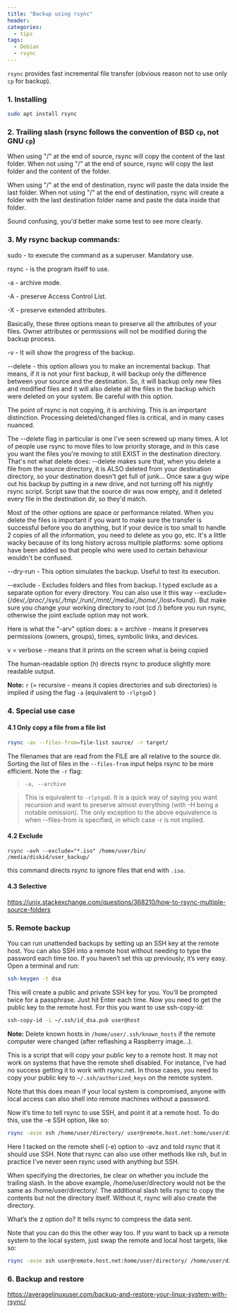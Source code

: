 ```yaml
---
title: "Backup using rsync"
header:
categories:
  - tips
tags:
  - Debian  
  - rsync
---
```


`rsync` provides fast incremental file transfer (obvious reason not to use only `cp` for backup).

### 1. Installing 

```bash	
sudo apt install rsync
```

### 2. Trailing slash (rsync follows the convention of BSD `cp`, not GNU `cp`)

When using "/" at the end of source, rsync will copy the content of the last folder.
When not using "/" at the end of source, rsync will copy the last folder and the content of the folder.

When using "/" at the end of destination, rsync will paste the data inside the last folder.
When not using "/" at the end of destination, rsync will create a folder with the last destination folder name and paste the data inside that folder. 

Sound confusing, you'd better make some test to see more clearly.

### 3. My rsync backup commands:

sudo - to execute the command as a superuser. Mandatory use.

rsync - is the program itself to use.

-a - archive mode.

-A - preserve Access Control List.

-X - preserve extended attributes.

Basically, these three options mean to preserve all the attributes of your files. Owner attributes or permissions will not be modified during the backup process.

-v - It will show the progress of the backup.

--delete - this option allows you to make an incremental backup. That means, if it is not your first backup, it will backup only the difference between your source and the destination. So, it will backup only new files and modified files and it will also delete all the files in the backup which were deleted on your system. Be careful with this option.

The point of rsync is not copying, it is archiving. This is an important distinction. Processing deleted/changed files is critical, and in many cases nuanced.

The --delete flag in particular is one I've seen screwed up many times. A lot of people use rsync to move files to low priority storage, and in this case you want the files you're moving to still EXIST in the destination directory. That's not what delete does: --delete makes sure that, when you delete a file from the source directory, it is ALSO deleted from your destination directory, so your destination doesn't get full of junk... Once saw a guy wipe out his backup by putting in a new drive, and not turning off his nightly rsync script. Script saw that the source dir was now empty, and it deleted every file in the destination dir, so they'd match.

Most of the other options are space or performance related. When you delete the files is important if you want to make sure the transfer is successful before you do anything, but if your device is too small to handle 2 copies of all the information, you need to delete as you go, etc. It's a little wacky because of its long history across multiple platforms: some options have been added so that people who were used to certain behaviour wouldn't be confused.

--dry-run - This option simulates the backup. Useful to test its execution.

--exclude - Excludes folders and files from backup. I typed exclude as a separate option for every directory. You can also use it this way --exclude={/dev/*,/proc/*,/sys/*,/tmp/*,/run/*,/mnt/*,/media/*,/home/*,/lost+found}. But make sure you change your working directory to root (cd /) before you run rsync, otherwise the joint exclude option may not work.

Here is what the "-arv" option does:
a = archive - means it preserves permissions (owners, groups), times, symbolic links, and devices.

v = verbose - means that it prints on the screen what is being copied

The human-readable option (h) directs rsync to produce slightly more readable output.

**Note:** 
`r` (= recursive - means it copies directories and sub directories) is implied if using the flag `-a` (equivalent to `-rlptgoD` )

### 4. Special use case

#### 4.1 Only copy a file from a file list
```bash
rsync -av --files-from=file-list source/ -r target/
```
The filenames that are read from the FILE are all relative to the source dir.
Sorting the list of files in the `--files-from` input helps rsync to be more efficient.
Note the `-r` flag:

>    `-a, --archive`

>    This is equivalent to `-rlptgoD`. It is a quick way of saying you want recursion and want to preserve almost everything (with -H being a notable omission). The only exception to the above equivalence is when --files-from is specified, in which case -r is not implied.


#### 4.2 Exclude

```
rsync -avh --exclude="*.iso" /home/user/bin/ /media/diskid/user_backup/
```
this command directs rsync to ignore files that end with `.iso`.

#### 4.3 Selective

https://unix.stackexchange.com/questions/368210/how-to-rsync-multiple-source-folders

### 5. Remote backup

You can run unattended backups by setting up an SSH key at the remote host. You can also SSH into a remote host without needing to type the password each time too. If you haven’t set this up previously, it’s very easy. Open a terminal and run:
```bash
ssh-keygen -t dsa
```
This will create a public and private SSH key for you. You’ll be prompted twice for a passphrase. Just hit Enter each time. Now you need to get the public key to the remote host. For this you want to use ssh-copy-id:
```bash
ssh-copy-id -i ~/.ssh/id_dsa.pub user@host
```
**Note:** Delete known hosts in `/home/user/.ssh/known_hosts` if the remote computer were changed (after reflashing a Raspberry image...).

This is a script that will copy your public key to a remote host. It may not work on systems that have the remote shell disabled. For instance, I’ve had no success getting it to work with rsync.net. In those cases, you need to copy your public key to `~/.ssh/authorized_keys` on the remote system.

Note that this does mean if your local system is compromised, anyone with local access can also shell into remote machines without a password.

Now it’s time to tell rsync to use SSH, and point it at a remote host. To do this, use the -e SSH option, like so:
```bash
rsync -avze ssh /home/user/directory/ user@remote.host.net:home/user/directory/
```
Here I tacked on the remote shell (-e) option to -avz and told rsync that it should use SSH. Note that rsync can also use other methods like rsh, but in practice I’ve never seen rsync used with anything but SSH.

When specifying the directories, be clear on whether you include the trailing slash. In the above example, /home/user/directory would not be the same as /home/user/directory/. The additional slash tells rsync to copy the contents but not the directory itself. Without it, rsync will also create the directory.

What’s the z option do? It tells rsync to compress the data sent.

Note that you can do this the other way too. If you want to back up a remote system to the local system, just swap the remote and local host targets, like so:
```bash
rsync -avze ssh user@remote.host.net:home/user/directory/ /home/user/directory/
```

### 6. Backup and restore

https://averagelinuxuser.com/backup-and-restore-your-linux-system-with-rsync/